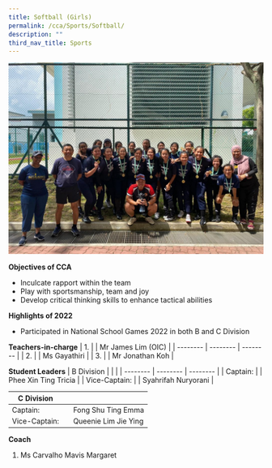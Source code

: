 ```yaml
---
title: Softball (Girls)
permalink: /cca/Sports/Softball/
description: ""
third_nav_title: Sports
---
```

![](/images/Softball_1-1024x768.jpeg)


**Objectives of CCA**

*   Inculcate rapport within the team
*   Play with sportsmanship, team and joy
*   Develop critical thinking skills to enhance tactical abilities

**Highlights of 2022**

*   Participated in National School Games 2022 in both B and C Division

**Teachers-in-charge**
| 1. |  | Mr James Lim (OIC) |
| -------- | -------- | -------- |
| 2.     |      | Ms Gayathiri    |
| 3.     |      | Mr Jonathan Koh     |


**Student Leaders**
| B Division  |  |  |
| -------- | -------- | -------- |
| Captain:    |      | Phee Xin Ting Tricia     |
|  Vice-Captain:  |      | Syahrifah Nuryorani     |

| C Division |  |  |
| -------- | -------- | -------- |
| Captain:     |      | Fong Shu Ting Emma     |
|  Vice-Captain:  |      | Queenie Lim Jie Ying    |



**Coach**
1. Ms Carvalho Mavis Margaret